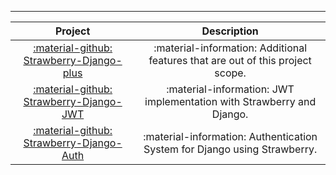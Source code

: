---

|                                              Project                                               |                                  Description                                   |
| :------------------------------------------------------------------------------------------------: | :----------------------------------------------------------------------------: |
| [:material-github: Strawberry-Django-plus](https://github.com/blb-ventures/strawberry-django-plus) | :material-information: Additional features that are out of this project scope. |
|   [:material-github: Strawberry-Django-JWT](https://github.com/KundaPanda/strawberry-django-jwt)   |     :material-information: JWT implementation with Strawberry and Django.      |
|   [:material-github: Strawberry-Django-Auth](https://github.com/nrbnlulu/strawberry-django-auth)   |   :material-information: Authentication System for Django using Strawberry.    |
